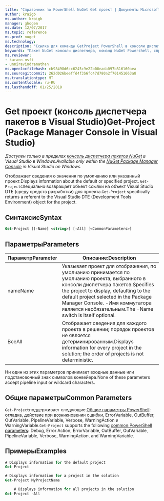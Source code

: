 ```yaml
---
title: "Справочник по PowerShell NuGet Get проект | Документы Microsoft"
author: kraigb
ms.author: kraigb
manager: ghogen
ms.date: 12/07/2017
ms.topic: reference
ms.prod: nuget
ms.technology: 
description: "Ссылка для команды GetProject PowerShell в консоли диспетчера пакетов NuGet в Visual Studio."
keywords: "Пакет NuGet консоли диспетчера, команд NuGet Powershell, справочник по NuGet Powershell, Get-проект"
ms.reviewer:
- karann-msft
- unniravindranathan
ms.openlocfilehash: cb98498d6cc6245c9e22b00eada097b816160aea
ms.sourcegitcommit: 262d026beeffd4f3b6fc47d780a2f701451663a8
ms.translationtype: MT
ms.contentlocale: ru-RU
ms.lasthandoff: 01/25/2018
---
```

# <a name="get-project-package-manager-console-in-visual-studio"></a><span data-ttu-id="92cac-104">Get проект (консоль диспетчера пакетов в Visual Studio)</span><span class="sxs-lookup"><span data-stu-id="92cac-104">Get-Project (Package Manager Console in Visual Studio)</span></span>

<span data-ttu-id="92cac-105">*Доступен только в пределах [консоль диспетчера пакетов NuGet](Package-Manager-Console.md) в Visual Studio в Windows.*</span><span class="sxs-lookup"><span data-stu-id="92cac-105">*Available only within the [NuGet Package Manager Console](Package-Manager-Console.md) in Visual Studio on Windows.*</span></span>

<span data-ttu-id="92cac-106">Отображает сведения о значения по умолчанию или указанный проект.</span><span class="sxs-lookup"><span data-stu-id="92cac-106">Displays information about the default or specified project.</span></span> <span data-ttu-id="92cac-107">`Get-Project`специально возвращает объект ссылки на объект Visual Studio DTE (среду средств разработки) для проекта.</span><span class="sxs-lookup"><span data-stu-id="92cac-107">`Get-Project` specifically returns a referent to the Visual Studio DTE (Development Tools Environment) object for the project.</span></span>

## <a name="syntax"></a><span data-ttu-id="92cac-108">Синтаксис</span><span class="sxs-lookup"><span data-stu-id="92cac-108">Syntax</span></span>

```ps
Get-Project [[-Name] <string>] [-All] [<CommonParameters>]
```

## <a name="parameters"></a><span data-ttu-id="92cac-109">Параметры</span><span class="sxs-lookup"><span data-stu-id="92cac-109">Parameters</span></span>

| <span data-ttu-id="92cac-110">Параметр</span><span class="sxs-lookup"><span data-stu-id="92cac-110">Parameter</span></span> | <span data-ttu-id="92cac-111">Описание:</span><span class="sxs-lookup"><span data-stu-id="92cac-111">Description</span></span> |
| --- | --- |
| <span data-ttu-id="92cac-112">name</span><span class="sxs-lookup"><span data-stu-id="92cac-112">Name</span></span> | <span data-ttu-id="92cac-113">Указывает проект для отображения, по умолчанию принимается по умолчанию проекта, выбранного в консоли диспетчера пакетов.</span><span class="sxs-lookup"><span data-stu-id="92cac-113">Specifies the project to display, defaulting to the default project selected in the Package Manager Console.</span></span> <span data-ttu-id="92cac-114">-Имя коммутатора является необязательным.</span><span class="sxs-lookup"><span data-stu-id="92cac-114">The -Name switch is itself optional.</span></span> |
| <span data-ttu-id="92cac-115">Все</span><span class="sxs-lookup"><span data-stu-id="92cac-115">All</span></span> | <span data-ttu-id="92cac-116">Отображает сведения для каждого проекта в решении; порядок проектов не является детерминированным.</span><span class="sxs-lookup"><span data-stu-id="92cac-116">Displays information for every project in the solution; the order of projects is not deterministic.</span></span> |

<span data-ttu-id="92cac-117">Ни один из этих параметров принимает входные данные или подстановочный знак символов конвейера.</span><span class="sxs-lookup"><span data-stu-id="92cac-117">None of these parameters accept pipeline input or wildcard characters.</span></span>

## <a name="common-parameters"></a><span data-ttu-id="92cac-118">Общие параметры</span><span class="sxs-lookup"><span data-stu-id="92cac-118">Common Parameters</span></span>

<span data-ttu-id="92cac-119">`Get-Project`поддерживает следующие [Общие параметры PowerShell](http://go.microsoft.com/fwlink/?LinkID=113216): отладка, действие при возникновении ошибки, ErrorVariable, OutBuffer, OutVariable, PipelineVariable, Verbose, WarningAction и WarningVariable.</span><span class="sxs-lookup"><span data-stu-id="92cac-119">`Get-Project` supports the following [common PowerShell parameters](http://go.microsoft.com/fwlink/?LinkID=113216): Debug, Error Action, ErrorVariable, OutBuffer, OutVariable, PipelineVariable, Verbose, WarningAction, and WarningVariable.</span></span>

## <a name="examples"></a><span data-ttu-id="92cac-120">Примеры</span><span class="sxs-lookup"><span data-stu-id="92cac-120">Examples</span></span>

```ps
# Displays information for the default project
Get-Project

# Displays information for a project in the solution
Get-Project MyProjectName

    # Displays information for all projects in the solution
Get-Project -All
```